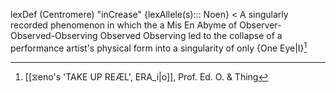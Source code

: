 
lexDef (Centromere) "inCrease" {lexAllele(s)::: Noen} < A singularly recorded phenomenon in which the a Mis En Abyme of Observer-Observed-Observing Observed Observing led to the collapse of a performance artist's physical form into a singularity of only {One Eye|I}[^inCreaseNoen]

[^inCreaseNoen]: [[⧖eno's 'TAKE UP REÆL', ERA_i|o]], Prof. Ed. O. & Thing
